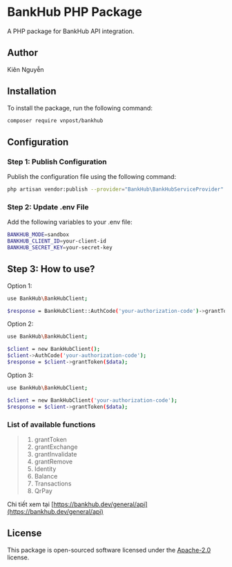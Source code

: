 # BankHub PHP Package
A PHP package for BankHub API integration.

## Author
Kiên Nguyễn

## Installation
To install the package, run the following command:
```bash
composer require vnpost/bankhub
```

## Configuration
### Step 1: Publish Configuration
Publish the configuration file using the following command:
```bash
php artisan vendor:publish --provider="BankHub\BankHubServiceProvider"
```

### Step 2: Update .env File
Add the following variables to your .env file:
```bash
BANKHUB_MODE=sandbox
BANKHUB_CLIENT_ID=your-client-id
BANKHUB_SECRET_KEY=your-secret-key
```

## Step 3: How to use?
Option 1:
```bash
use BankHub\BankHubClient;

$response = BankHubClient::AuthCode('your-authorization-code')->grantToken($data);
```
Option 2:
```bash
use BankHub\BankHubClient;

$client = new BankHubClient();
$client->AuthCode('your-authorization-code');
$response = $client->grantToken($data);
```
Option 3:
```bash
use BankHub\BankHubClient;

$client = new BankHubClient('your-authorization-code');
$response = $client->grantToken($data);
```

### List of available functions
> 1. grantToken
> 2. grantExchange
> 3. grantInvalidate
> 4. grantRemove
> 5. Identity
> 6. Balance
> 7. Transactions
> 8. QrPay

Chi tiết xem tại [https://bankhub.dev/general/api](https://bankhub.dev/general/api)

## License
This package is open-sourced software licensed under the [Apache-2.0](https://www.apache.org/licenses/LICENSE-2.0) license.
